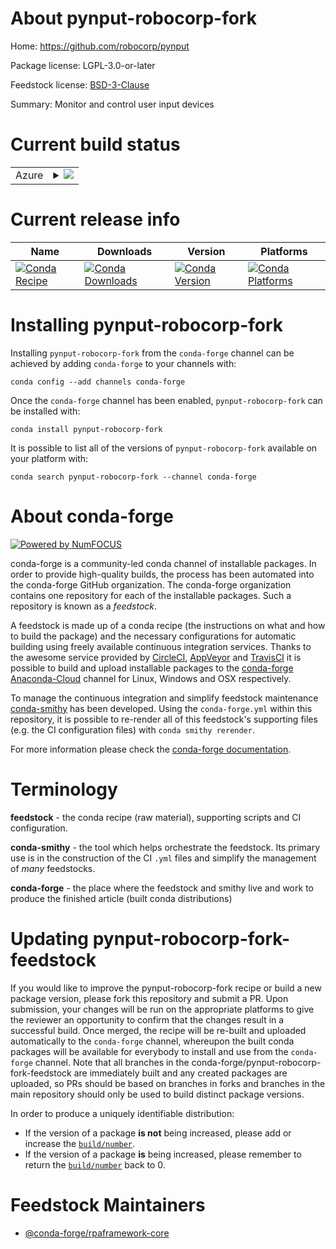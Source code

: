 About pynput-robocorp-fork
==========================

Home: https://github.com/robocorp/pynput

Package license: LGPL-3.0-or-later

Feedstock license: [BSD-3-Clause](https://github.com/conda-forge/pynput-robocorp-fork-feedstock/blob/master/LICENSE.txt)

Summary: Monitor and control user input devices

Current build status
====================


<table>
    
  <tr>
    <td>Azure</td>
    <td>
      <details>
        <summary>
          <a href="https://dev.azure.com/conda-forge/feedstock-builds/_build/latest?definitionId=11659&branchName=master">
            <img src="https://dev.azure.com/conda-forge/feedstock-builds/_apis/build/status/pynput-robocorp-fork-feedstock?branchName=master">
          </a>
        </summary>
        <table>
          <thead><tr><th>Variant</th><th>Status</th></tr></thead>
          <tbody><tr>
              <td>linux_64_python3.6.____cpython</td>
              <td>
                <a href="https://dev.azure.com/conda-forge/feedstock-builds/_build/latest?definitionId=11659&branchName=master">
                  <img src="https://dev.azure.com/conda-forge/feedstock-builds/_apis/build/status/pynput-robocorp-fork-feedstock?branchName=master&jobName=linux&configuration=linux_64_python3.6.____cpython" alt="variant">
                </a>
              </td>
            </tr><tr>
              <td>linux_64_python3.7.____cpython</td>
              <td>
                <a href="https://dev.azure.com/conda-forge/feedstock-builds/_build/latest?definitionId=11659&branchName=master">
                  <img src="https://dev.azure.com/conda-forge/feedstock-builds/_apis/build/status/pynput-robocorp-fork-feedstock?branchName=master&jobName=linux&configuration=linux_64_python3.7.____cpython" alt="variant">
                </a>
              </td>
            </tr><tr>
              <td>linux_64_python3.8.____cpython</td>
              <td>
                <a href="https://dev.azure.com/conda-forge/feedstock-builds/_build/latest?definitionId=11659&branchName=master">
                  <img src="https://dev.azure.com/conda-forge/feedstock-builds/_apis/build/status/pynput-robocorp-fork-feedstock?branchName=master&jobName=linux&configuration=linux_64_python3.8.____cpython" alt="variant">
                </a>
              </td>
            </tr><tr>
              <td>linux_64_python3.9.____cpython</td>
              <td>
                <a href="https://dev.azure.com/conda-forge/feedstock-builds/_build/latest?definitionId=11659&branchName=master">
                  <img src="https://dev.azure.com/conda-forge/feedstock-builds/_apis/build/status/pynput-robocorp-fork-feedstock?branchName=master&jobName=linux&configuration=linux_64_python3.9.____cpython" alt="variant">
                </a>
              </td>
            </tr><tr>
              <td>osx_64_python3.6.____cpython</td>
              <td>
                <a href="https://dev.azure.com/conda-forge/feedstock-builds/_build/latest?definitionId=11659&branchName=master">
                  <img src="https://dev.azure.com/conda-forge/feedstock-builds/_apis/build/status/pynput-robocorp-fork-feedstock?branchName=master&jobName=osx&configuration=osx_64_python3.6.____cpython" alt="variant">
                </a>
              </td>
            </tr><tr>
              <td>osx_64_python3.7.____cpython</td>
              <td>
                <a href="https://dev.azure.com/conda-forge/feedstock-builds/_build/latest?definitionId=11659&branchName=master">
                  <img src="https://dev.azure.com/conda-forge/feedstock-builds/_apis/build/status/pynput-robocorp-fork-feedstock?branchName=master&jobName=osx&configuration=osx_64_python3.7.____cpython" alt="variant">
                </a>
              </td>
            </tr><tr>
              <td>osx_64_python3.8.____cpython</td>
              <td>
                <a href="https://dev.azure.com/conda-forge/feedstock-builds/_build/latest?definitionId=11659&branchName=master">
                  <img src="https://dev.azure.com/conda-forge/feedstock-builds/_apis/build/status/pynput-robocorp-fork-feedstock?branchName=master&jobName=osx&configuration=osx_64_python3.8.____cpython" alt="variant">
                </a>
              </td>
            </tr><tr>
              <td>osx_64_python3.9.____cpython</td>
              <td>
                <a href="https://dev.azure.com/conda-forge/feedstock-builds/_build/latest?definitionId=11659&branchName=master">
                  <img src="https://dev.azure.com/conda-forge/feedstock-builds/_apis/build/status/pynput-robocorp-fork-feedstock?branchName=master&jobName=osx&configuration=osx_64_python3.9.____cpython" alt="variant">
                </a>
              </td>
            </tr><tr>
              <td>win_64_python3.6.____cpython</td>
              <td>
                <a href="https://dev.azure.com/conda-forge/feedstock-builds/_build/latest?definitionId=11659&branchName=master">
                  <img src="https://dev.azure.com/conda-forge/feedstock-builds/_apis/build/status/pynput-robocorp-fork-feedstock?branchName=master&jobName=win&configuration=win_64_python3.6.____cpython" alt="variant">
                </a>
              </td>
            </tr><tr>
              <td>win_64_python3.7.____cpython</td>
              <td>
                <a href="https://dev.azure.com/conda-forge/feedstock-builds/_build/latest?definitionId=11659&branchName=master">
                  <img src="https://dev.azure.com/conda-forge/feedstock-builds/_apis/build/status/pynput-robocorp-fork-feedstock?branchName=master&jobName=win&configuration=win_64_python3.7.____cpython" alt="variant">
                </a>
              </td>
            </tr><tr>
              <td>win_64_python3.8.____cpython</td>
              <td>
                <a href="https://dev.azure.com/conda-forge/feedstock-builds/_build/latest?definitionId=11659&branchName=master">
                  <img src="https://dev.azure.com/conda-forge/feedstock-builds/_apis/build/status/pynput-robocorp-fork-feedstock?branchName=master&jobName=win&configuration=win_64_python3.8.____cpython" alt="variant">
                </a>
              </td>
            </tr><tr>
              <td>win_64_python3.9.____cpython</td>
              <td>
                <a href="https://dev.azure.com/conda-forge/feedstock-builds/_build/latest?definitionId=11659&branchName=master">
                  <img src="https://dev.azure.com/conda-forge/feedstock-builds/_apis/build/status/pynput-robocorp-fork-feedstock?branchName=master&jobName=win&configuration=win_64_python3.9.____cpython" alt="variant">
                </a>
              </td>
            </tr>
          </tbody>
        </table>
      </details>
    </td>
  </tr>
</table>

Current release info
====================

| Name | Downloads | Version | Platforms |
| --- | --- | --- | --- |
| [![Conda Recipe](https://img.shields.io/badge/recipe-pynput--robocorp--fork-green.svg)](https://anaconda.org/conda-forge/pynput-robocorp-fork) | [![Conda Downloads](https://img.shields.io/conda/dn/conda-forge/pynput-robocorp-fork.svg)](https://anaconda.org/conda-forge/pynput-robocorp-fork) | [![Conda Version](https://img.shields.io/conda/vn/conda-forge/pynput-robocorp-fork.svg)](https://anaconda.org/conda-forge/pynput-robocorp-fork) | [![Conda Platforms](https://img.shields.io/conda/pn/conda-forge/pynput-robocorp-fork.svg)](https://anaconda.org/conda-forge/pynput-robocorp-fork) |

Installing pynput-robocorp-fork
===============================

Installing `pynput-robocorp-fork` from the `conda-forge` channel can be achieved by adding `conda-forge` to your channels with:

```
conda config --add channels conda-forge
```

Once the `conda-forge` channel has been enabled, `pynput-robocorp-fork` can be installed with:

```
conda install pynput-robocorp-fork
```

It is possible to list all of the versions of `pynput-robocorp-fork` available on your platform with:

```
conda search pynput-robocorp-fork --channel conda-forge
```


About conda-forge
=================

[![Powered by NumFOCUS](https://img.shields.io/badge/powered%20by-NumFOCUS-orange.svg?style=flat&colorA=E1523D&colorB=007D8A)](http://numfocus.org)

conda-forge is a community-led conda channel of installable packages.
In order to provide high-quality builds, the process has been automated into the
conda-forge GitHub organization. The conda-forge organization contains one repository
for each of the installable packages. Such a repository is known as a *feedstock*.

A feedstock is made up of a conda recipe (the instructions on what and how to build
the package) and the necessary configurations for automatic building using freely
available continuous integration services. Thanks to the awesome service provided by
[CircleCI](https://circleci.com/), [AppVeyor](https://www.appveyor.com/)
and [TravisCI](https://travis-ci.com/) it is possible to build and upload installable
packages to the [conda-forge](https://anaconda.org/conda-forge)
[Anaconda-Cloud](https://anaconda.org/) channel for Linux, Windows and OSX respectively.

To manage the continuous integration and simplify feedstock maintenance
[conda-smithy](https://github.com/conda-forge/conda-smithy) has been developed.
Using the ``conda-forge.yml`` within this repository, it is possible to re-render all of
this feedstock's supporting files (e.g. the CI configuration files) with ``conda smithy rerender``.

For more information please check the [conda-forge documentation](https://conda-forge.org/docs/).

Terminology
===========

**feedstock** - the conda recipe (raw material), supporting scripts and CI configuration.

**conda-smithy** - the tool which helps orchestrate the feedstock.
                   Its primary use is in the construction of the CI ``.yml`` files
                   and simplify the management of *many* feedstocks.

**conda-forge** - the place where the feedstock and smithy live and work to
                  produce the finished article (built conda distributions)


Updating pynput-robocorp-fork-feedstock
=======================================

If you would like to improve the pynput-robocorp-fork recipe or build a new
package version, please fork this repository and submit a PR. Upon submission,
your changes will be run on the appropriate platforms to give the reviewer an
opportunity to confirm that the changes result in a successful build. Once
merged, the recipe will be re-built and uploaded automatically to the
`conda-forge` channel, whereupon the built conda packages will be available for
everybody to install and use from the `conda-forge` channel.
Note that all branches in the conda-forge/pynput-robocorp-fork-feedstock are
immediately built and any created packages are uploaded, so PRs should be based
on branches in forks and branches in the main repository should only be used to
build distinct package versions.

In order to produce a uniquely identifiable distribution:
 * If the version of a package **is not** being increased, please add or increase
   the [``build/number``](https://conda.io/docs/user-guide/tasks/build-packages/define-metadata.html#build-number-and-string).
 * If the version of a package **is** being increased, please remember to return
   the [``build/number``](https://conda.io/docs/user-guide/tasks/build-packages/define-metadata.html#build-number-and-string)
   back to 0.

Feedstock Maintainers
=====================

* [@conda-forge/rpaframework-core](https://github.com/conda-forge/rpaframework-core/)

